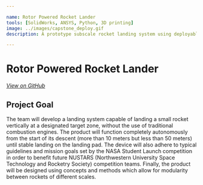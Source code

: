 ```yaml
---

name: Rotor Powered Rocket Lander
tools: [SolidWorks, ANSYS, Python, 3D printing]
image: ../images/capstone_deploy.gif
description: A prototype subscale rocket landing system using deployable propellors and landing legs

---
```


# Rotor Powered Rocket Lander

[*View on GitHub*](https://github.com/nmarks99/aero-capstone)


## Project Goal
The team will develop a landing system capable of landing a small rocket vertically
at a designated target zone, without the use of traditional combustion engines. The
product will function completely autonomously from the start of its descent
(more than 10 meters but less than 50 meters) until stable landing on the landing pad.
The device will also adhere to typical guidelines and mission goals set by the NASA
Student Launch competition in order to benefit future NUSTARS
(Northwestern University Space Technology and Rocketry Society) competition teams.
Finally, the product will be designed using concepts and methods which allow for
modularity between rockets of different scales.
